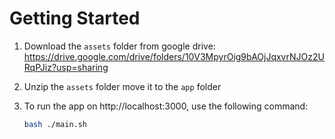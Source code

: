 # Getting Started

1. Download the `assets` folder from google drive: https://drive.google.com/drive/folders/10V3MpyrOig9bAOjJqxvrNJOz2URqPJiz?usp=sharing

2. Unzip the `assets` folder move it to the `app` folder

3. To run the app on http://localhost:3000, use the following command:

    ```sh
    bash ./main.sh
    ```